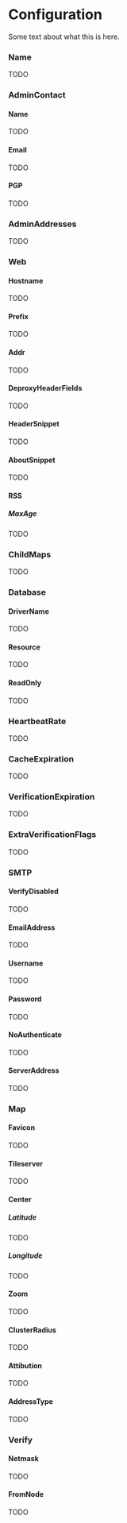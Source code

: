 # Configuration

Some text about what this is here.

### Name

TODO

### AdminContact

#### Name

TODO

#### Email

TODO

#### PGP

TODO

### AdminAddresses

TODO

### Web

#### Hostname

TODO

#### Prefix

TODO

#### Addr

TODO

#### DeproxyHeaderFields

TODO

#### HeaderSnippet

TODO

#### AboutSnippet

TODO

#### RSS

##### MaxAge

TODO

### ChildMaps

TODO

### Database

#### DriverName

TODO

#### Resource

TODO

#### ReadOnly

TODO

### HeartbeatRate

TODO

### CacheExpiration

TODO

### VerificationExpiration

TODO

### ExtraVerificationFlags

TODO

### SMTP

#### VerifyDisabled

TODO

#### EmailAddress

TODO

#### Username

TODO

#### Password

TODO

#### NoAuthenticate

TODO

#### ServerAddress

TODO

### Map

#### Favicon

TODO

#### Tileserver

TODO

#### Center

##### Latitude

TODO

##### Longitude

TODO

#### Zoom

TODO

#### ClusterRadius

TODO

#### Attibution

TODO

#### AddressType

TODO

### Verify

#### Netmask

TODO

#### FromNode

TODO
